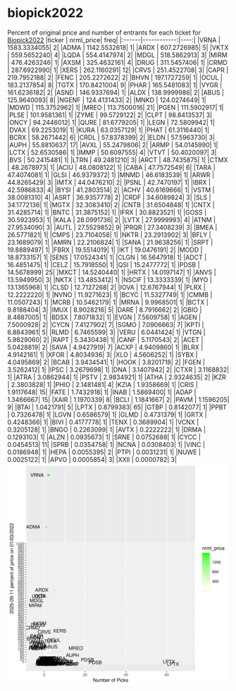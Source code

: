 # biopick2022
Percent of original price and number of entrants for each ticket for [Biopick2022](https://twitter.com/hashtag/Biopick2022)
|ticker |   nrml_price| freq|
|:------|------------:|----:|
|VRNA   | 1583.3334055|    2|
|ADMA   | 1142.5532618|    1|
|ARDX   |  607.2726985|    5|
|VKTX   |  559.5652240|    4|
|LQDA   |  554.4147974|    2|
|MDGL   |  518.5862913|    3|
|MIRM   |  476.4263246|    1|
|AXSM   |  325.4632161|    4|
|DRUG   |  311.5457406|    1|
|CRMD   |  287.6922990|    1|
|XERS   |  262.1160291|   12|
|CRVS   |  251.4522708|    3|
|CAPR   |  219.7952188|    2|
|FENC   |  205.2272622|    2|
|BHVN   |  197.1727259|    1|
|OCUL   |  183.2137854|    8|
|TGTX   |  170.8421004|    9|
|PHAR   |  165.5481083|    1|
|VYGR   |  161.6236182|    2|
|ASND   |  146.9337694|    1|
|ALDX   |  138.9999986|    2|
|ABUS   |  125.9640093|    8|
|NGENF  |  124.4131433|    2|
|MNKD   |  124.0274649|    1|
|MDWD   |  115.3752962|    1|
|MREO   |  113.7500016|   21|
|PGEN   |  111.5902917|    1|
|PLSE   |  101.9581361|    1|
|ZYME   |   99.5729122|    2|
|CLPT   |   98.8413537|    3|
|ONCY   |   94.2446012|    1|
|QURE   |   81.6779205|    1|
|LEGN   |   72.5809942|    1|
|DVAX   |   69.2253019|    1|
|KURA   |   63.0357129|    1|
|PHAT   |   61.3116440|    1|
|BCRX   |   58.2671442|    6|
|CRDL   |   57.8378399|    2|
|ELDN   |   57.5963730|    3|
|AUPH   |   55.8810637|   17|
|AVXL   |   55.2479806|    2|
|ARMP   |   54.0145990|    1|
|LCTX   |   52.6530586|    1|
|IMMP   |   50.6097555|    4|
|VTVT   |   50.4020097|    3|
|BVS    |   50.2415481|    1|
|LTRN   |   49.2481210|    3|
|ARCT   |   48.7435875|    1|
|CTMX   |   48.2678973|    1|
|ACIU   |   48.0808122|    1|
|CABA   |   47.7572549|    6|
|TARA   |   47.4074081|    1|
|GLSI   |   46.9379372|    1|
|MNMD   |   46.6183539|    1|
|ARWR   |   44.8265429|    3|
|IMTX   |   44.0476210|    2|
|PSNL   |   42.7470197|    1|
|IBRX   |   42.5986833|    4|
|BYSI   |   41.2803514|    2|
|ACHV   |   40.6169666|    1|
|VSTM   |   38.0081310|    4|
|ASRT   |   36.9357778|    2|
|CRDF   |   34.6089824|    3|
|SLS    |   34.1772136|    1|
|MGTX   |   32.3083410|    2|
|CNTB   |   31.6504848|    1|
|CNTX   |   31.4285714|    1|
|BNTC   |   31.3875152|    1|
|IFRX   |   30.8823521|    1|
|GOSS   |   30.5923953|    1|
|KALA   |   28.0991736|    2|
|LVTX   |   27.9999993|    4|
|ATNM   |   27.9534090|    3|
|AUTL   |   27.5529852|    9|
|PRQR   |   27.3408239|    3|
|BMEA   |   26.5771821|    1|
|CMPS   |   23.7104058|    1|
|NKTR   |   23.2913902|    3|
|BFLY   |   23.1689079|    1|
|AMRN   |   22.2106824|    1|
|SANA   |   21.9638256|    1|
|SRPT   |   19.8889497|    1|
|FBRX   |   19.5514019|    1|
|IKT    |   19.0476191|    2|
|MODD   |   18.8733157|    1|
|SENS   |   17.0524341|    1|
|CLGN   |   16.5647918|    1|
|ADCT   |   16.4851475|    1|
|CELZ   |   15.7918550|    1|
|QSI    |   15.2477772|    1|
|PDSB   |   14.5678999|   25|
|MXCT   |   14.5240440|    1|
|HRTX   |   14.0197147|    1|
|ANVS   |   13.5949950|    3|
|NKTX   |   13.4853412|    1|
|NSCIF  |   13.3333339|    1|
|MYO    |   13.1365968|    1|
|CLSD   |   12.7127268|    2|
|IOVA   |   12.6767944|    1|
|PLRX   |   12.2222220|    1|
|NVNO   |   11.9271623|    1|
|BCYC   |   11.5327749|    1|
|CMMB   |   11.0507243|    1|
|MCRB   |   10.5462179|    1|
|MRNA   |    9.9968501|    1|
|BCTX   |    9.8188404|    3|
|IMUX   |    8.9028216|    5|
|DARE   |    8.7916662|    2|
|GBIO   |    8.4887005|    1|
|BDSX   |    7.8071832|    1|
|EVGN   |    7.5609758|    1|
|AGEN   |    7.5000928|    2|
|CYCN   |    7.4127902|    7|
|SGMO   |    7.0906663|    7|
|KPTI   |    6.8843961|    5|
|RLMD   |    6.7465599|    3|
|VERU   |    6.0441424|    1|
|VTGN   |    5.9829060|    2|
|RAPT   |    5.3430438|    1|
|CANF   |    5.1170543|    2|
|ACET   |    5.0428819|    2|
|SAVA   |    4.9427919|    7|
|ACXP   |    4.9409860|    1|
|BLRX   |    4.9142161|    1|
|XFOR   |    4.8034936|    3|
|XLO    |    4.5606252|    1|
|SYBX   |    4.0495869|    2|
|BCAB   |    3.9434541|    1|
|HOOK   |    3.8201718|    2|
|FGEN   |    3.5262412|    1|
|IPSC   |    3.2679698|    1|
|DNA    |    3.1407942|    2|
|CTXR   |    3.1168832|    1|
|ATRA   |    3.0862944|    1|
|PSTV   |    2.9834921|    1|
|ATHA   |    2.9324635|    2|
|KZR    |    2.3803828|    1|
|PHIO   |    2.1481481|    4|
|KZIA   |    1.9358669|    1|
|CRIS   |    1.9117648|   15|
|FATE   |    1.7432918|    1|
|INAB   |    1.5869400|    1|
|ADAP   |    1.3466667|   15|
|XAIR   |    1.1970339|    8|
|BCLI   |    1.1841667|    2|
|PAVM   |    1.1596205|    9|
|BTAI   |    1.0421791|    5|
|LPTX   |    0.8799383|   65|
|GTBP   |    0.8142077|    1|
|PPBT   |    0.7326478|    1|
|LGVN   |    0.6586579|    1|
|GLMD   |    0.4731379|    1|
|GRTX   |    0.4248366|    1|
|BIVI   |    0.4177778|    1|
|TENX   |    0.3689904|    1|
|VCNX   |    0.3205128|    1|
|BNGO   |    0.2263099|    1|
|AVTX   |    0.2222222|    1|
|DRMA   |    0.1293103|    1|
|ALZN   |    0.0935673|    1|
|SRNE   |    0.0752688|    1|
|CYCC   |    0.0454513|   11|
|SPRB   |    0.0354758|    1|
|NCNA   |    0.0308403|    1|
|VINC   |    0.0186948|    1|
|HEPA   |    0.0055395|    2|
|PTPI   |    0.0031231|    1|
|NUWE   |    0.0025122|    1|
|APVO   |    0.0005854|    3|
|XXII   |    0.0000782|    3|
![retvspicks](biopicks.png?raw=true)
